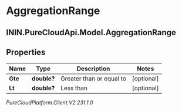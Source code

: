# AggregationRange

## ININ.PureCloudApi.Model.AggregationRange

## Properties

|Name | Type | Description | Notes|
|------------ | ------------- | ------------- | -------------|
| **Gte** | **double?** | Greater than or equal to | [optional] |
| **Lt** | **double?** | Less than | [optional] |



_PureCloudPlatform.Client.V2 231.1.0_
